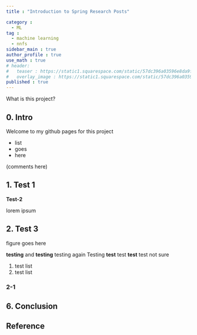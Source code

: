 ```yaml
---
title : "Introduction to Spring Research Posts"

category :
  - ML
tag :
  - machine learning
  - nnfs
sidebar_main : true
author_profile : true
use_math : true
# header:
#   teaser : https://static1.squarespace.com/static/57dc396a03596e8da9fe6b73/t/57eef283b3db2ba633355a07/1480477568336/UBC_Bands.jpg
#   overlay_image : https://static1.squarespace.com/static/57dc396a03596e8da9fe6b73/t/57eef283b3db2ba633355a07/1480477568336/UBC_Bands.jpg
published : true
---
```

What is this project?

## 0. Intro

Welcome to my github pages for this project 

- list
- goes
- here

(comments here)

## 1. Test 1

<!-- <figure>
    <img src = "https://#.png">
    <figcaption> caption : url_here </figcaption>
</figure> -->

**Test-2**

lorem ipsum

## 2. Test 3 

figure goes here

**testing** and **testing**
testing again
Testing  **test** test **test** test
not sure

1. test list 
2. test list

### 2-1


## 6. Conclusion


## Reference

